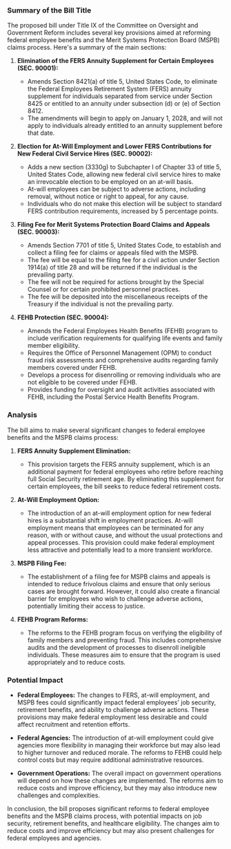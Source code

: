 ### Summary of the Bill Title

The proposed bill under Title IX of the Committee on Oversight and Government Reform includes several key provisions aimed at reforming federal employee benefits and the Merit Systems Protection Board (MSPB) claims process. Here's a summary of the main sections:

1. **Elimination of the FERS Annuity Supplement for Certain Employees (SEC. 90001):**
   - Amends Section 8421(a) of title 5, United States Code, to eliminate the Federal Employees Retirement System (FERS) annuity supplement for individuals separated from service under Section 8425 or entitled to an annuity under subsection (d) or (e) of Section 8412.
   - The amendments will begin to apply on January 1, 2028, and will not apply to individuals already entitled to an annuity supplement before that date.

2. **Election for At-Will Employment and Lower FERS Contributions for New Federal Civil Service Hires (SEC. 90002):**
   - Adds a new section (3330g) to Subchapter I of Chapter 33 of title 5, United States Code, allowing new federal civil service hires to make an irrevocable election to be employed on an at-will basis.
   - At-will employees can be subject to adverse actions, including removal, without notice or right to appeal, for any cause.
   - Individuals who do not make this election will be subject to standard FERS contribution requirements, increased by 5 percentage points.

3. **Filing Fee for Merit Systems Protection Board Claims and Appeals (SEC. 90003):**
   - Amends Section 7701 of title 5, United States Code, to establish and collect a filing fee for claims or appeals filed with the MSPB.
   - The fee will be equal to the filing fee for a civil action under Section 1914(a) of title 28 and will be returned if the individual is the prevailing party.
   - The fee will not be required for actions brought by the Special Counsel or for certain prohibited personnel practices.
   - The fee will be deposited into the miscellaneous receipts of the Treasury if the individual is not the prevailing party.

4. **FEHB Protection (SEC. 90004):**
   - Amends the Federal Employees Health Benefits (FEHB) program to include verification requirements for qualifying life events and family member eligibility.
   - Requires the Office of Personnel Management (OPM) to conduct fraud risk assessments and comprehensive audits regarding family members covered under FEHB.
   - Develops a process for disenrolling or removing individuals who are not eligible to be covered under FEHB.
   - Provides funding for oversight and audit activities associated with FEHB, including the Postal Service Health Benefits Program.

### Analysis

The bill aims to make several significant changes to federal employee benefits and the MSPB claims process:

1. **FERS Annuity Supplement Elimination:**
   - This provision targets the FERS annuity supplement, which is an additional payment for federal employees who retire before reaching full Social Security retirement age. By eliminating this supplement for certain employees, the bill seeks to reduce federal retirement costs.

2. **At-Will Employment Option:**
   - The introduction of an at-will employment option for new federal hires is a substantial shift in employment practices. At-will employment means that employees can be terminated for any reason, with or without cause, and without the usual protections and appeal processes. This provision could make federal employment less attractive and potentially lead to a more transient workforce.

3. **MSPB Filing Fee:**
   - The establishment of a filing fee for MSPB claims and appeals is intended to reduce frivolous claims and ensure that only serious cases are brought forward. However, it could also create a financial barrier for employees who wish to challenge adverse actions, potentially limiting their access to justice.

4. **FEHB Program Reforms:**
   - The reforms to the FEHB program focus on verifying the eligibility of family members and preventing fraud. This includes comprehensive audits and the development of processes to disenroll ineligible individuals. These measures aim to ensure that the program is used appropriately and to reduce costs.

### Potential Impact

- **Federal Employees:** The changes to FERS, at-will employment, and MSPB fees could significantly impact federal employees' job security, retirement benefits, and ability to challenge adverse actions. These provisions may make federal employment less desirable and could affect recruitment and retention efforts.

- **Federal Agencies:** The introduction of at-will employment could give agencies more flexibility in managing their workforce but may also lead to higher turnover and reduced morale. The reforms to FEHB could help control costs but may require additional administrative resources.

- **Government Operations:** The overall impact on government operations will depend on how these changes are implemented. The reforms aim to reduce costs and improve efficiency, but they may also introduce new challenges and complexities.

In conclusion, the bill proposes significant reforms to federal employee benefits and the MSPB claims process, with potential impacts on job security, retirement benefits, and healthcare eligibility. The changes aim to reduce costs and improve efficiency but may also present challenges for federal employees and agencies.
